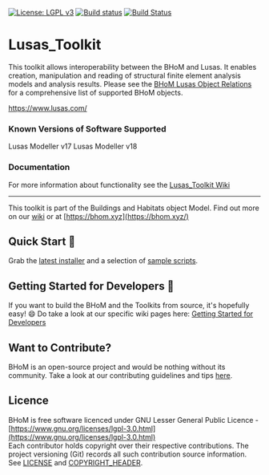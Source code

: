 [![License: LGPL v3](https://img.shields.io/badge/License-LGPL%20v3-blue.svg)](https://www.gnu.org/licenses/lgpl-3.0) [![Build status](https://ci.appveyor.com/api/projects/status/cko96y5mg2wm4myr/branch/master?svg=true)](https://ci.appveyor.com/api/projects/status/cko96y5mg2wm4myr/branch/master?svg=true) [![Build Status](https://dev.azure.com/BHoMBot/BHoM/_apis/build/status/Lusas_Toolkit/Lusas_Toolkit.CheckCore?branchName=master)](https://dev.azure.com/BHoMBot/BHoM/_build/latest?definitionId=93&branchName=master)

# Lusas_Toolkit

This toolkit allows interoperability between the BHoM and Lusas. It enables creation, manipulation and reading of structural finite element analysis models and analysis results. Please see the [BHoM Lusas Object Relations](https://github.com/BHoM/Lusas_Toolkit/wiki/BHoM-Lusas-Object-Relations) for a comprehensive list of supported BHoM objects.

https://www.lusas.com/

### Known Versions of Software Supported
Lusas Modeller v17
Lusas Modeller v18

### Documentation
For more information about functionality see the [Lusas_Toolkit Wiki](https://github.com/BHoM/Lusas_Toolkit/wiki)

---
This toolkit is part of the Buildings and Habitats object Model. Find out more on our [wiki](https://github.com/BHoM/documentation/wiki) or at [https://bhom.xyz](https://bhom.xyz/)

## Quick Start 🚀 

Grab the [latest installer](https://bhom.xyz/) and a selection of [sample scripts](https://github.com/BHoM/samples).


## Getting Started for Developers 🤖 

If you want to build the BHoM and the Toolkits from source, it's hopefully easy! 😄 
Do take a look at our specific wiki pages here: [Getting Started for Developers](https://github.com/BHoM/documentation/wiki/Getting-started-for-developers)


## Want to Contribute? ##

BHoM is an open-source project and would be nothing without its community. Take a look at our contributing guidelines and tips [here](https://github.com/BHoM/BHoM/blob/master/CONTRIBUTING.md).


## Licence ##

BHoM is free software licenced under GNU Lesser General Public Licence - [https://www.gnu.org/licenses/lgpl-3.0.html](https://www.gnu.org/licenses/lgpl-3.0.html)  
Each contributor holds copyright over their respective contributions.
The project versioning (Git) records all such contribution source information.
See [LICENSE](https://github.com/BHoM/BHoM/blob/master/LICENSE) and [COPYRIGHT_HEADER](https://github.com/BHoM/BHoM/blob/master/COPYRIGHT_HEADER.txt).